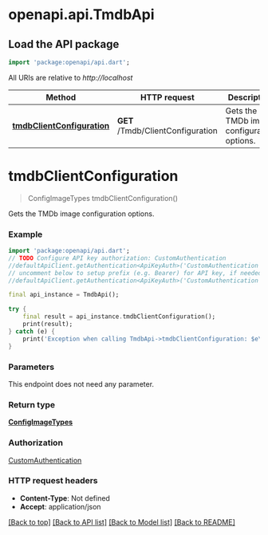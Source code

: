 # openapi.api.TmdbApi

## Load the API package
```dart
import 'package:openapi/api.dart';
```

All URIs are relative to *http://localhost*

Method | HTTP request | Description
------------- | ------------- | -------------
[**tmdbClientConfiguration**](TmdbApi.md#tmdbclientconfiguration) | **GET** /Tmdb/ClientConfiguration | Gets the TMDb image configuration options.


# **tmdbClientConfiguration**
> ConfigImageTypes tmdbClientConfiguration()

Gets the TMDb image configuration options.

### Example
```dart
import 'package:openapi/api.dart';
// TODO Configure API key authorization: CustomAuthentication
//defaultApiClient.getAuthentication<ApiKeyAuth>('CustomAuthentication').apiKey = 'YOUR_API_KEY';
// uncomment below to setup prefix (e.g. Bearer) for API key, if needed
//defaultApiClient.getAuthentication<ApiKeyAuth>('CustomAuthentication').apiKeyPrefix = 'Bearer';

final api_instance = TmdbApi();

try {
    final result = api_instance.tmdbClientConfiguration();
    print(result);
} catch (e) {
    print('Exception when calling TmdbApi->tmdbClientConfiguration: $e\n');
}
```

### Parameters
This endpoint does not need any parameter.

### Return type

[**ConfigImageTypes**](ConfigImageTypes.md)

### Authorization

[CustomAuthentication](../README.md#CustomAuthentication)

### HTTP request headers

 - **Content-Type**: Not defined
 - **Accept**: application/json

[[Back to top]](#) [[Back to API list]](../README.md#documentation-for-api-endpoints) [[Back to Model list]](../README.md#documentation-for-models) [[Back to README]](../README.md)

